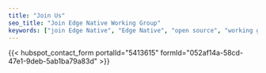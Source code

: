 ```yaml
---
title: "Join Us"
seo_title: "Join Edge Native Working Group"
keywords: ["join Edge Native", "Edge Native", "open source", "working group"]
---
```


{{< hubspot_contact_form portalId="5413615" formId="052af14a-58cd-47e1-9deb-5ab1ba79a83d" >}}